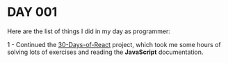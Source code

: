 # DAY 001 

Here are the list of things I did in my day as programmer:

1 - Continued the <a href="https://github.com/joseguilhermefmoura/30-Days-of-React" target="_blank">30-Days-of-React</a> project, which took me some hours of solving lots of exercises and reading the **JavaScript** documentation.